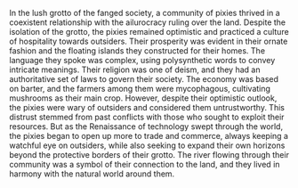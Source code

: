 In the lush grotto of the fanged society, a community of pixies thrived in a coexistent relationship with the ailurocracy ruling over the land. Despite the isolation of the grotto, the pixies remained optimistic and practiced a culture of hospitality towards outsiders. Their prosperity was evident in their ornate fashion and the floating islands they constructed for their homes. The language they spoke was complex, using polysynthetic words to convey intricate meanings. Their religion was one of deism, and they had an authoritative set of laws to govern their society. The economy was based on barter, and the farmers among them were mycophagous, cultivating mushrooms as their main crop. However, despite their optimistic outlook, the pixies were wary of outsiders and considered them untrustworthy. This distrust stemmed from past conflicts with those who sought to exploit their resources. But as the Renaissance of technology swept through the world, the pixies began to open up more to trade and commerce, always keeping a watchful eye on outsiders, while also seeking to expand their own horizons beyond the protective borders of their grotto. The river flowing through their community was a symbol of their connection to the land, and they lived in harmony with the natural world around them.